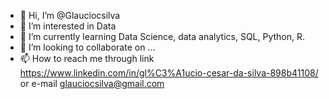 - 👋 Hi, I’m @Glauciocsilva
- 👀 I’m interested in Data
- 🌱 I’m currently learning Data Science, data analytics, SQL, Python, R.
- 💞️ I’m looking to collaborate on ...
- 📫 How to reach me through link https://www.linkedin.com/in/gl%C3%A1ucio-cesar-da-silva-898b41108/ or e-mail glauciocsilva@gmail.com

<!---
Glauciocsilva/Glauciocsilva is a ✨ special ✨ repository because its `README.md` (this file) appears on your GitHub profile.
You can click the Preview link to take a look at your changes.
--->
